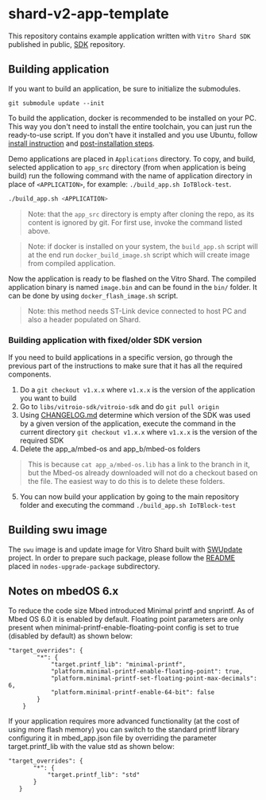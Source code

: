 # shard-v2-app-template

This repository contains example application written with `Vitro Shard SDK`
published in public, [SDK](https://github.com/VitroTech/vitroio-sdk) repository.

## Building application

If you want to build an application, be sure to initialize the submodules.

```
git submodule update --init
```

To build the application, docker is recommended to be installed on your PC. This
way you don't need to install the entire toolchain, you can just run the
ready-to-use script. If you don't have it installed and you use Ubuntu, follow
[install instruction](https://docs.docker.com/engine/install/ubuntu/) and
[post-installation steps](https://docs.docker.com/engine/install/linux-postinstall/).

Demo applications are placed in `Applications` directory. To copy, and build,
selected application to `app_src` directory (from when application is being
build) run the following command with the name of application directory in place
of `<APPLICATION>`, for example: `./build_app.sh IoTBlock-test`.

```bash
./build_app.sh <APPLICATION>
```

> Note: that the `app_src` directory is empty after cloning the repo, as its
  content is ignored by git. For first use, invoke the command listed above.

> Note: if docker is installed on your system, the `build_app.sh` script will
  at the end run `docker_build_image.sh` script which will create image from
  compiled application.

Now the application is ready to be flashed on the Vitro Shard. The compiled
application binary is named `image.bin` and can be found in the `bin/` folder.
It can be done by using `docker_flash_image.sh` script.

> Note: this method needs ST-Link device connected to host PC and also a header
  populated on Shard.

### Building application with fixed/older SDK version

If you need to build applications in a specific version, go through the
previous part of the instructions to make sure that it has all the required
components.

1. Do a `git checkout v1.x.x` where `v1.x.x` is the version of the application
you want to build
2. Go to `libs/vitroio-sdk/vitroio-sdk` and do `git pull origin`
3. Using [CHANGELOG.md](/CHANGELOG.md) determine which version of the SDK was
used by a given version of the application, execute the command in the current
directory `git checkout v1.x.x` where `v1.x.x` is the version of the required
SDK
4. Delete the app_a/mbed-os and app_b/mbed-os folders
> This is because `cat app_a/mbed-os.lib` has a link to the branch in it, but
the Mbed-os already downloaded will not do a checkout based on the file. The
easiest way to do this is to delete these folders.
5. You can now build your application by going to the main repository folder
and executing the command `./build_app.sh IoTBlock-test`

## Building swu image

The `swu` image is and update image for Vitro Shard built with
[SWUpdate](https://sbabic.github.io/swupdate/swupdate.html) project. In order to
prepare such package, please follow the
[README](./nodes-upgrade-package/README.md) placed in `nodes-upgrade-package`
subdirectory.

## Notes on mbedOS 6.x
To reduce the code size Mbed introduced Minimal printf and snprintf. As of
Mbed OS 6.0 it is enabled by default. Floating point parameters are only
present when minimal-printf-enable-floating-point config is set to true
(disabled by default) as shown below:
```
"target_overrides": {
        "*": {
            "target.printf_lib": "minimal-printf",
            "platform.minimal-printf-enable-floating-point": true,
            "platform.minimal-printf-set-floating-point-max-decimals": 6,
            "platform.minimal-printf-enable-64-bit": false
        }
    }
```

If your application requires more advanced functionality (at the cost of
using more flash memory) you can switch to the standard printf library
configuring it in mbed_app.json file by overriding the parameter
target.printf_lib with the value std as shown below:
 ```
 "target_overrides": {
        "*": {
            "target.printf_lib": "std"
        }
    }
```
